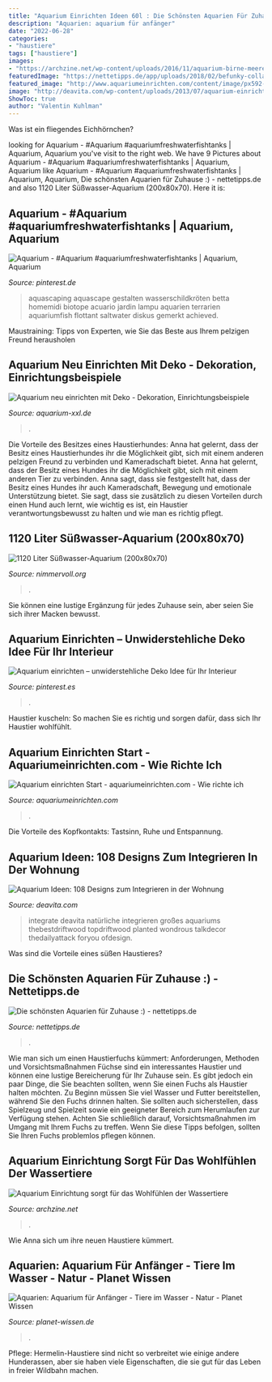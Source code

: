 ```yaml
---
title: "Aquarium Einrichten Ideen 60l : Die Schönsten Aquarien Für Zuhause :)"
description: "Aquarien: aquarium für anfänger"
date: "2022-06-28"
categories:
- "haustiere"
tags: ["haustiere"]
images:
- "https://archzine.net/wp-content/uploads/2016/11/aquarium-birne-meerespflanzen-äste-kleines-aquarium-aquarium-gestalten-aquarium-einrichten-1.jpg"
featuredImage: "https://nettetipps.de/app/uploads/2018/02/befunky-collage-163.jpg"
featured_image: "http://www.aquariumeinrichten.com/content/image/px592-hometeaser/aquarium-einrichtung.jpg"
image: "http://deavita.com/wp-content/uploads/2013/07/aquarium-einrichten-deko-ideen-natürliche-landschaft.jpg"
ShowToc: true
author: "Valentin Kuhlman"
---
```



Was ist ein fliegendes Eichhörnchen?

	

		
looking for Aquarium - #Aquarium #aquariumfreshwaterfishtanks | Aquarium, Aquarium you've visit to the right web. We have 9 Pictures about Aquarium - #Aquarium #aquariumfreshwaterfishtanks | Aquarium, Aquarium like Aquarium - #Aquarium #aquariumfreshwaterfishtanks | Aquarium, Aquarium, Die schönsten Aquarien für Zuhause :) - nettetipps.de and also 1120 Liter Süßwasser-Aquarium (200x80x70). Here it is:
		
    
## Aquarium - #Aquarium #aquariumfreshwaterfishtanks | Aquarium, Aquarium

<img loading=lazy src="https://i.pinimg.com/736x/f6/25/1b/f6251b14fcc66913f07ef38d2c392c24.jpg" onerror="this.onerror=null;this.src='https://tse2.mm.bing.net/th?id=OIP.ahQChtEYhEReITPOop0bjwHaFj&amp;pid=15.1';" alt="Aquarium - #Aquarium #aquariumfreshwaterfishtanks | Aquarium, Aquarium">

_Source: pinterest.de_

>aquascaping aquascape gestalten wasserschildkröten betta homemidi biotope acuario jardin lampu aquarien terrarien aquariumfish flottant saltwater diskus gemerkt achieved. 

	

Maustraining: Tipps von Experten, wie Sie das Beste aus Ihrem pelzigen Freund herausholen

    
## Aquarium Neu Einrichten Mit Deko - Dekoration, Einrichtungsbeispiele

<img loading=lazy src="http://www.aquarium-xxl.de/files/neu-einrichten-deko-aquarium.jpg" onerror="this.onerror=null;this.src='https://tse3.mm.bing.net/th?id=OIP.fMwfdvg8lxqJlfJm2GjF2wAAAA&amp;pid=15.1';" alt="Aquarium neu einrichten mit Deko - Dekoration, Einrichtungsbeispiele">

_Source: aquarium-xxl.de_

>. 

	

Die Vorteile des Besitzes eines Haustierhundes: Anna hat gelernt, dass der Besitz eines Haustierhundes ihr die Möglichkeit gibt, sich mit einem anderen pelzigen Freund zu verbinden und Kameradschaft bietet.
Anna hat gelernt, dass der Besitz eines Hundes ihr die Möglichkeit gibt, sich mit einem anderen Tier zu verbinden. Anna sagt, dass sie festgestellt hat, dass der Besitz eines Hundes ihr auch Kameradschaft, Bewegung und emotionale Unterstützung bietet. Sie sagt, dass sie zusätzlich zu diesen Vorteilen durch einen Hund auch lernt, wie wichtig es ist, ein Haustier verantwortungsbewusst zu halten und wie man es richtig pflegt.

    
## 1120 Liter Süßwasser-Aquarium (200x80x70)

<img loading=lazy src="https://www.nimmervoll.org/aquarium/allgemein/DSC_2673.jpg" onerror="this.onerror=null;this.src='https://tse4.mm.bing.net/th?id=OIP.uszI06mhpAzO8ni1jVWW5QHaDN&amp;pid=15.1';" alt="1120 Liter Süßwasser-Aquarium (200x80x70)">

_Source: nimmervoll.org_

>. 

	

Sie können eine lustige Ergänzung für jedes Zuhause sein, aber seien Sie sich ihrer Macken bewusst.

    
## Aquarium Einrichten – Unwiderstehliche Deko Idee Für Ihr Interieur

<img loading=lazy src="https://i.pinimg.com/originals/e3/3e/14/e33e14e39e4da012e16880384f1c6e8f.jpg" onerror="this.onerror=null;this.src='https://tse3.mm.bing.net/th?id=OIP.9ZmL4dToiOiILESOURgBCgHaGL&amp;pid=15.1';" alt="Aquarium einrichten – unwiderstehliche Deko Idee für Ihr Interieur">

_Source: pinterest.es_

>. 

	

Haustier kuscheln: So machen Sie es richtig und sorgen dafür, dass sich Ihr Haustier wohlfühlt.

    
## Aquarium Einrichten Start - Aquariumeinrichten.com - Wie Richte Ich

<img loading=lazy src="http://www.aquariumeinrichten.com/content/image/px592-hometeaser/aquarium-einrichtung.jpg" onerror="this.onerror=null;this.src='https://tse3.mm.bing.net/th?id=OIP.cKpD9v5Pcjus1iOK-rmBtwHaEQ&amp;pid=15.1';" alt="Aquarium einrichten Start - aquariumeinrichten.com - Wie richte ich">

_Source: aquariumeinrichten.com_

>. 

	

Die Vorteile des Kopfkontakts: Tastsinn, Ruhe und Entspannung.

    
## Aquarium Ideen: 108 Designs Zum Integrieren In Der Wohnung

<img loading=lazy src="http://deavita.com/wp-content/uploads/2013/07/aquarium-einrichten-deko-ideen-natürliche-landschaft.jpg" onerror="this.onerror=null;this.src='https://tse1.mm.bing.net/th?id=OIP.WziD4lZJNF5O_0PhVZj80gHaEa&amp;pid=15.1';" alt="Aquarium Ideen: 108 Designs zum Integrieren in der Wohnung">

_Source: deavita.com_

>integrate deavita natürliche integrieren großes aquariums thebestdriftwood topdriftwood planted wondrous talkdecor thedailyattack foryou ofdesign. 

	

Was sind die Vorteile eines süßen Haustieres?

    
## Die Schönsten Aquarien Für Zuhause :) - Nettetipps.de

<img loading=lazy src="https://nettetipps.de/app/uploads/2018/02/befunky-collage-163.jpg" onerror="this.onerror=null;this.src='https://tse3.mm.bing.net/th?id=OIP.qgZSAobs8m4uMW1V3PiGTAHaEP&amp;pid=15.1';" alt="Die schönsten Aquarien für Zuhause :) - nettetipps.de">

_Source: nettetipps.de_

>. 

	

Wie man sich um einen Haustierfuchs kümmert: Anforderungen, Methoden und Vorsichtsmaßnahmen
Füchse sind ein interessantes Haustier und können eine lustige Bereicherung für Ihr Zuhause sein. Es gibt jedoch ein paar Dinge, die Sie beachten sollten, wenn Sie einen Fuchs als Haustier halten möchten. Zu Beginn müssen Sie viel Wasser und Futter bereitstellen, während Sie den Fuchs drinnen halten. Sie sollten auch sicherstellen, dass Spielzeug und Spielzeit sowie ein geeigneter Bereich zum Herumlaufen zur Verfügung stehen. Achten Sie schließlich darauf, Vorsichtsmaßnahmen im Umgang mit Ihrem Fuchs zu treffen. Wenn Sie diese Tipps befolgen, sollten Sie Ihren Fuchs problemlos pflegen können.

    
## Aquarium Einrichtung Sorgt Für Das Wohlfühlen Der Wassertiere

<img loading=lazy src="https://archzine.net/wp-content/uploads/2016/11/aquarium-birne-meerespflanzen-äste-kleines-aquarium-aquarium-gestalten-aquarium-einrichten-1.jpg" onerror="this.onerror=null;this.src='https://tse3.mm.bing.net/th?id=OIP.uTVhwTjrogvwXetT1jYFdgHaLH&amp;pid=15.1';" alt="Aquarium Einrichtung sorgt für das Wohlfühlen der Wassertiere">

_Source: archzine.net_

>. 

	

Wie Anna sich um ihre neuen Haustiere kümmert.

    
## Aquarien: Aquarium Für Anfänger - Tiere Im Wasser - Natur - Planet Wissen

<img loading=lazy src="https://www.planet-wissen.de/natur/tiere_im_wasser/aquarien/aquarien-einrichtung-100~_v-gseagaleriexl.jpg" onerror="this.onerror=null;this.src='https://tse3.mm.bing.net/th?id=OIP.A3p-7eMgI2HXmgw0GM54hAHaEK&amp;pid=15.1';" alt="Aquarien: Aquarium für Anfänger - Tiere im Wasser - Natur - Planet Wissen">

_Source: planet-wissen.de_

>. 

	

Pflege: Hermelin-Haustiere sind nicht so verbreitet wie einige andere Hunderassen, aber sie haben viele Eigenschaften, die sie gut für das Leben in freier Wildbahn machen.

